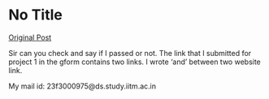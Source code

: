 # No Title

[Original Post](https://discourse.onlinedegree.iitm.ac.in/t/168916/16)

<p>Sir can you check and say if I passed or not. The link that I submitted for project 1 in the gform contains two links. I wrote ‘and’ between two website link.</p>
<p>My mail id: 23f3000975@ds.study.iitm.ac.in</p>